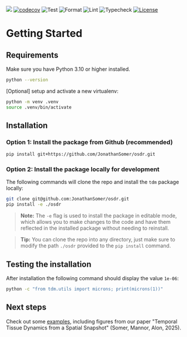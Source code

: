 ![](https://img.shields.io/badge/python-3.10+-blue.svg)
[![codecov](https://codecov.io/gh/JonathanSomer/osdr/branch/v5/graph/badge.svg?token=ybWCucx2Ha)](https://codecov.io/gh/JonathanSomer/osdr)
![Test](https://github.com/JonathanSomer/osdr/actions/workflows/test.yml/badge.svg)
![Format](https://github.com/JonathanSomer/osdr/actions/workflows/format.yml/badge.svg)
![Lint](https://github.com/JonathanSomer/osdr/actions/workflows/lint.yml/badge.svg)
![Typecheck](https://github.com/JonathanSomer/osdr/actions/workflows/typecheck.yml/badge.svg)
[![License](https://img.shields.io/badge/license-Apache%202.0-blue?style=flat-square)](https://opensource.org/licenses/Apache-2.0)


# Getting Started

## Requirements

Make sure you have Python 3.10 or higher installed.

```bash
python --version
```

[Optional] setup and activate a new virtualenv:

```bash
python -m venv .venv
source .venv/bin/activate
```

## Installation

### Option 1: Install the package from Github (recommended)

```bash
pip install git+https://github.com/JonathanSomer/osdr.git
```

### Option 2: Install the package locally for development

The following commands will clone the repo and install the `tdm` package locally:

```bash
git clone git@github.com:JonathanSomer/osdr.git
pip install -e ./osdr
```

> **Note:** The `-e` flag is used to install the package in editable mode, which allows you to make changes to the code and have them reflected in the installed package without needing to reinstall.

> **Tip:** You can clone the repo into any directory, just make sure to modify the path `./osdr` provided to the `pip install` command.

## Testing the installation

After installation the following command should display the value `1e-06`:

```bash
python -c "from tdm.utils import microns; print(microns(1))"
```


## Next steps

Check out some [examples](https://jonathansomer.github.io/osdr/examples.html), including figures from our paper "Temporal Tissue Dynamics from a Spatial Snapshot" (Somer, Mannor, Alon, 2025).




